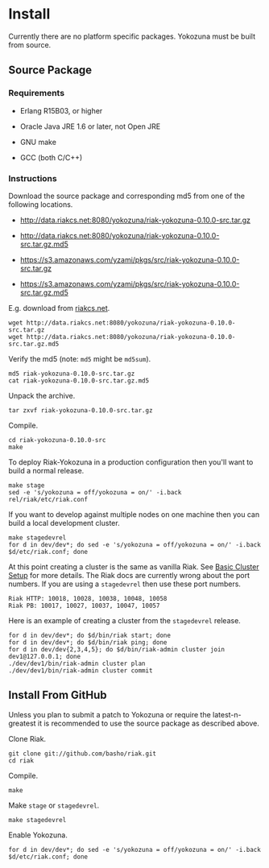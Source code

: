 Install
=======

Currently there are no platform specific packages.  Yokozuna must be
built from source.

Source Package
--------------

### Requirements ###

* Erlang R15B03, or higher

* Oracle Java JRE 1.6 or later, not Open JRE

* GNU make

* GCC (both C/C++)

### Instructions ###

Download the source package and corresponding md5 from one of the
following locations.

* http://data.riakcs.net:8080/yokozuna/riak-yokozuna-0.10.0-src.tar.gz

* http://data.riakcs.net:8080/yokozuna/riak-yokozuna-0.10.0-src.tar.gz.md5

* https://s3.amazonaws.com/yzami/pkgs/src/riak-yokozuna-0.10.0-src.tar.gz

* https://s3.amazonaws.com/yzami/pkgs/src/riak-yokozuna-0.10.0-src.tar.gz.md5

E.g. download from [riakcs.net][rcs].

	wget http://data.riakcs.net:8080/yokozuna/riak-yokozuna-0.10.0-src.tar.gz
	wget http://data.riakcs.net:8080/yokozuna/riak-yokozuna-0.10.0-src.tar.gz.md5

Verify the md5 (note: `md5` might be `md5sum`).

	md5 riak-yokozuna-0.10.0-src.tar.gz
	cat riak-yokozuna-0.10.0-src.tar.gz.md5

Unpack the archive.

    tar zxvf riak-yokozuna-0.10.0-src.tar.gz

Compile.

	cd riak-yokozuna-0.10.0-src
	make

To deploy Riak-Yokozuna in a production configuration then you'll want
to build a normal release.

	make stage
	sed -e 's/yokozuna = off/yokozuna = on/' -i.back rel/riak/etc/riak.conf

If you want to develop against multiple nodes on one machine then you
can build a local development cluster.

	make stagedevrel
    for d in dev/dev*; do sed -e 's/yokozuna = off/yokozuna = on/' -i.back $d/etc/riak.conf; done

At this point creating a cluster is the same as vanilla Riak.  See
[Basic Cluster Setup][bcs] for more details.  The Riak docs are
currently wrong about the port numbers.  If you are using a
`stagedevrel` then use these port numbers.

    Riak HTTP: 10018, 10028, 10038, 10048, 10058
	Riak PB: 10017, 10027, 10037, 10047, 10057

Here is an example of creating a cluster from the `stagedevrel`
release.

    for d in dev/dev*; do $d/bin/riak start; done
	for d in dev/dev*; do $d/bin/riak ping; done
    for d in dev/dev{2,3,4,5}; do $d/bin/riak-admin cluster join dev1@127.0.0.1; done
	./dev/dev1/bin/riak-admin cluster plan
	./dev/dev1/bin/riak-admin cluster commit


[bcs]: http://docs.basho.com/riak/latest/cookbooks/Basic-Cluster-Setup/

[rcs]: https://www.riakcs.net/

Install From GitHub
-----------------

Unless you plan to submit a patch to Yokozuna or require the
latest-n-greatest it is recommended to use the source package as
described above.

Clone Riak.

    git clone git://github.com/basho/riak.git
    cd riak

Compile.

	make

Make `stage` or `stagedevrel`.

	make stagedevrel

Enable Yokozuna.

	for d in dev/dev*; do sed -e 's/yokozuna = off/yokozuna = on/' -i.back $d/etc/riak.conf; done
